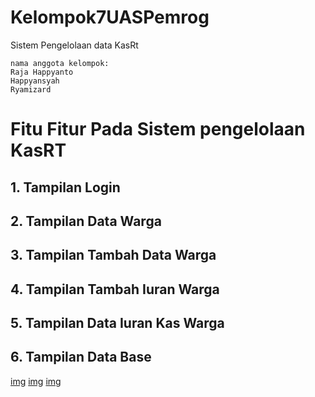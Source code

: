# Kelompok7UASPemrog

Sistem Pengelolaan data KasRt

```
nama anggota kelompok:
Raja Happyanto
Happyansyah
Ryamizard
```
# Fitu Fitur Pada Sistem pengelolaan KasRT

## 1. Tampilan Login

## 2. Tampilan Data Warga

## 3. Tampilan Tambah Data Warga

## 4. Tampilan Tambah Iuran Warga

## 5. Tampilan Data Iuran Kas Warga

## 6. Tampilan Data Base
[img](https://github.com/luffy-arc/Kelompok7UASPemrog/blob/main/Screenshot%202024-01-11%20122622.png)
[img](https://github.com/luffy-arc/Kelompok7UASPemrog/blob/main/Screenshot%202024-01-11%20122643.png)
[img](https://github.com/luffy-arc/Kelompok7UASPemrog/blob/main/Screenshot%202024-01-11%20122709.png)
